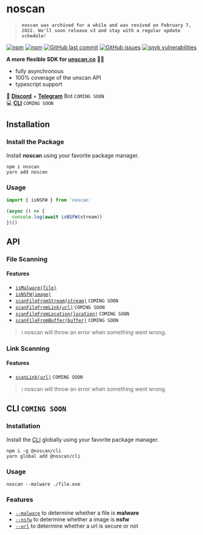 # noscan

> **`noscan was archived for a while and was revived on February 7, 2022. We'll soon release v3 and stay with a regular update schedule!`**

[![npm](https://img.shields.io/npm/v/noscan)](https://www.npmjs.com/package/noscan)
[![npm](https://img.shields.io/npm/dt/noscan)](https://www.npmjs.com/package/noscan)
[![GitHub last commit](https://img.shields.io/github/last-commit/azurystudios/noscan)](https://github.com/azurystudios/noscan)
[![GitHub issues](https://img.shields.io/github/issues-raw/azurystudios/noscan)](https://github.com/azurystudios/noscan/issues)
[![snyk vulnerabilities](https://snyk.io/test/github/azurystudios/noscan/badge.svg)](https://snyk.io/test/github/azurystudios/noscan)

**A more flexible SDK for [unscan.co](https://unscan.co)** 🔞🔎

- fully asynchronous
- 100% coverage of the unscan API
- typescript support

🤖 [**Discord**](https://github.com/noscanjs/discord) + [**Telegram**](https://github.com/noscanjs/discord) Bot `COMING SOON`      
💻 [**CLI**](https://github.com/noscanjs/cli) `COMING SOON`

## Installation

### Install the Package

Install **noscan** using your favorite package manager.

```sh-session
npm i noscan
yarn add noscan
```

### Usage

```js
import { isNSFW } from 'noscan'

(async () => {
  console.log(await isNSFW(stream))
})()
```

## API

### File Scanning

#### Features

- [`isMalware(file)`]()
- [`isNSFW(image)`]()
- [`scanFileFromStream(stream)`]() `COMING SOON`
- [`scanFileFromLink(url)`]() `COMING SOON`
- [`scanFileFromLocation(location)`]() `COMING SOON`
- [`scanFileFromBuffer(buffer)`]() `COMING SOON`

> ℹ️ noscan will throw an error when something went wrong.

### Link Scanning

#### Features

- [`scanLink(url)`]() `COMING SOON`

> ℹ️ noscan will throw an error when something went wrong.

## CLI `COMING SOON`

### Installation

Install the [CLI](https://github.com/noscanjs/cli) globally using your favorite package manager.

```sh-session
npm i -g @noscan/cli
yarn global add @noscan/cli
```

### Usage

```sh-session
noscan --malware ./file.exe 
```

### Features

- [`--malware`]() to determine whether a file is **malware**
- [`--nsfw`]() to determine whether a image is **nsfw**
- [`--url`]() to determine whether a url is secure or not
